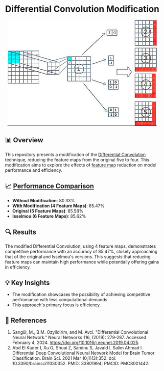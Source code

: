 # Differential Convolution Modification

<p align="center">
  <img src="diffconv.jpg" alt="DiffConv Image">
</p>

## 📊 Overview
This repository presents a modification of the [Differential Convolution]([Completed]_Differential_Convolution.ipynb) technique, reducing the feature maps from the original five to four. This modification aims to explore the effects of [feature map](Diffconv-4-5-6-Maps.ipynb) reduction on model performance and efficiency.

## 📈 [Performance Comparison](Testing-Diffconv-4-5-and-6-[COMPLETE].ipynb)
- **Without Modification**: 80.33%
- **With Modification (4 Feature Maps)**: 85.47%
- **Original (5 Feature Maps)**: 85.58%
- **Isselmou (6 Feature Maps)**: 85.62%

## 🔍 Results
The modified Differential Convolution, using 4 feature maps, demonstrates competitive performance with an accuracy of 85.47%, closely approaching that of the original and Isselmou's versions. This suggests that reducing feature maps can maintain high performance while potentially offering gains in efficiency.

## 💡 Key Insights
- The modification showcases the possibility of achieving competitive perfromance with less computational demands
- This approach's primary focus is efficiency.

## 📖 References
1) Sarıgül, M., B.M. Ozyildirim, and M. Avci. "Differential Convolutional Neural Network." Neural Networks 116, (2019): 279-287. Accessed February 4, 2024. https://doi.org/10.1016/j.neunet.2019.04.025.
2) Abd El Kader I, Xu G, Shuai Z, Saminu S, Javaid I, Salim Ahmad I. Differential Deep Convolutional Neural Network Model for Brain Tumor Classification. Brain Sci. 2021 Mar 10;11(3):352. doi: 10.3390/brainsci11030352. PMID: 33801994; PMCID: PMC8001442.

